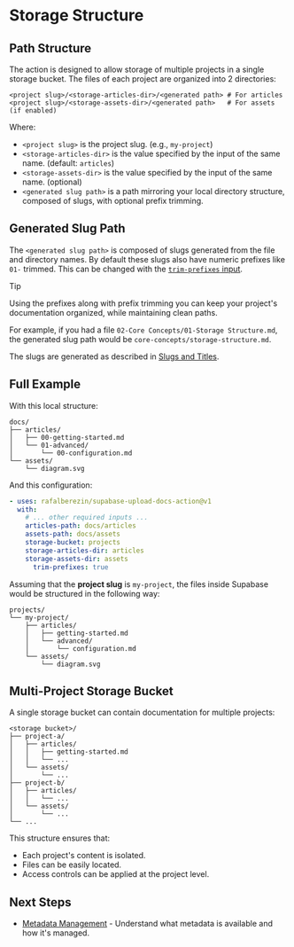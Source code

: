 # Storage Structure

## Path Structure

The action is designed to allow storage of multiple projects in a single storage
bucket. The files of each project are organized into 2 directories:

```path
<project slug>/<storage-articles-dir>/<generated path> # For articles
<project slug>/<storage-assets-dir>/<generated path>   # For assets (if enabled)
```

Where:

- `<project slug>` is the project slug. (e.g., `my-project`)
- `<storage-articles-dir>` is the value specified by the input of the same name.
  (default: `articles`)
- `<storage-assets-dir>` is the value specified by the input of the same name.
  (optional)
- `<generated slug path>` is a path mirroring your local directory structure,
  composed of slugs, with optional prefix trimming.

## Generated Slug Path

The `<generated slug path>` is composed of slugs generated from the file and
directory names. By default these slugs also have numeric prefixes like `01-`
trimmed. This can be changed with the
[`trim-prefixes` input](../03-configuration.md#trim-prefixes).

> [!TIP]
>
> Using the prefixes along with prefix trimming you can keep your project's
> documentation organized, while maintaining clean paths.

For example, if you had a file `02-Core Concepts/01-Storage Structure.md`, the
generated slug path would be `core-concepts/storage-structure.md`.

The slugs are generated as described in
[Slugs and Titles](./02-core-concepts/00-slugs-and-titles.md).

## Full Example

With this local structure:

```tree
docs/
├── articles/
│   ├── 00-getting-started.md
│   └── 01-advanced/
│       └── 00-configuration.md
└── assets/
    └── diagram.svg
```

And this configuration:

```yaml continue=before
- uses: rafalberezin/supabase-upload-docs-action@v1
  with:
    # ... other required inputs ...
    articles-path: docs/articles
    assets-path: docs/assets
    storage-bucket: projects
    storage-articles-dir: articles
    storage-assets-dir: assets
	  trim-prefixes: true
```

Assuming that the **project slug** is `my-project`, the files inside Supabase
would be structured in the following way:

```tree
projects/
└── my-project/
    ├── articles/
    │   ├── getting-started.md
    │   └── advanced/
    │       └── configuration.md
    └── assets/
        └── diagram.svg
```

## Multi-Project Storage Bucket

A single storage bucket can contain documentation for multiple projects:

```tree
<storage bucket>/
├── project-a/
│   ├── articles/
│   │   ├── getting-started.md
│   │   └── ...
│   └── assets/
│       └── ...
├── project-b/
│   ├── articles/
│   │   └── ...
│   └── assets/
│       └── ...
└── ...
```

This structure ensures that:

- Each project's content is isolated.
- Files can be easily located.
- Access controls can be applied at the project level.

## Next Steps

- [Metadata Management](./02-metadata-management.md) - Understand what metadata
  is available and how it's managed.
